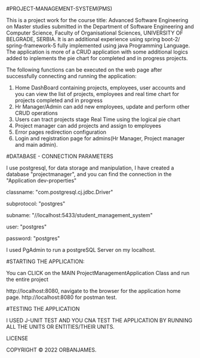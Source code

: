 #PROJECT-MANAGEMENT-SYSTEM(PMS)

This is a project work for the course title: Advanced Software Engineering on Master studies submitted in the Department of Software Engineering and Computer Science, Faculty of Organisational Sciences, UNIVERSITY OF BELGRADE, SERBIA. It is an additional experience using spring boot-2/ spring-framework-5 fully implemented using java Programming Language. The application is more of a CRUD application with some additional logics added to inplements the pie chart for completed and in progress projects. 

The following functions can be executed on the web page after successfully connecting and running the application:

1. Home DashBoard containing projects, employees, user accounts and you can view the list of projects, employees and real time chart for projects completed    and in progress
2. Hr Manager/Admin can add new employees, update and perform other CRUD operations
3. Users can tract projects stage Real Time using the logical pie chart
4. Project manager can add projects and assign to employees
5. Error pages redirection configuration
6. Login and registration page for admins(Hr Manager, Project manager and main admin).

#DATABASE - CONNECTION PARAMETERS

I use postgresql, for data storage and manipulation, 
I have created a database "projectmanager", and you can find the connection in the "Application dev-properties"

classname: "com.postgresql.cj.jdbc.Driver"

subprotocol: "postgres"

subname: "//localhost:5433/student_management_system"

user: "postgres"

password: "postgres"

I used PgAdmin to run a postgreSQL Server on my localhost.


#STARTING THE APPLICATION:

You can CLICK on the MAIN ProjectManagementApplication Class and run the entire project 

http://localhost:8080, navigate to the browser for the application home page. http://localhost:8080 for postman test.


#TESTING THE APPLICATION

I USED J-UNIT TEST AND YOU CNA TEST THE APPLICATION BY RUNNING ALL THE UNITS OR ENTITIES/THEIR UNITS.


LICENSE

COPYRIGHT © 2022 ORBANJAMES.

